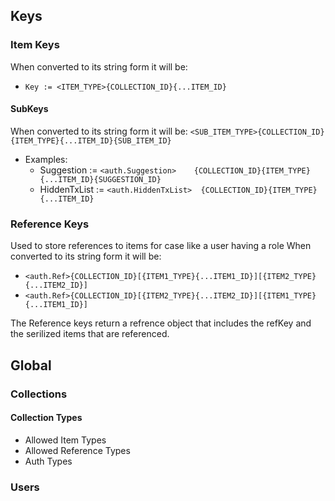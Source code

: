 

## Keys 

### Item Keys
  When converted to its string form it will be:
   - `Key := <ITEM_TYPE>{COLLECTION_ID}{...ITEM_ID}`


#### SubKeys
  When converted to its string form it will be:
  `<SUB_ITEM_TYPE>{COLLECTION_ID}{ITEM_TYPE}{...ITEM_ID}{SUB_ITEM_ID}`

  - Examples:
      - Suggestion   := `<auth.Suggestion>    {COLLECTION_ID}{ITEM_TYPE} {...ITEM_ID}{SUGGESTION_ID}`
      - HiddenTxList := `<auth.HiddenTxList>  {COLLECTION_ID}{ITEM_TYPE} {...ITEM_ID}`


### Reference Keys
   Used to store references to items for case like a user having a role
   When converted to its string form it will be:
   - `<auth.Ref>{COLLECTION_ID}[{ITEM1_TYPE}{...ITEM1_ID}][{ITEM2_TYPE}{...ITEM2_ID}]`
   - `<auth.Ref>{COLLECTION_ID}[{ITEM2_TYPE}{...ITEM2_ID}][{ITEM1_TYPE}{...ITEM1_ID}]`

The Reference keys return a refrence object that includes the refKey and the serilized items that are referenced.



## Global

### Collections

#### Collection Types

- Allowed Item Types
- Allowed Reference Types
- Auth Types



### Users
